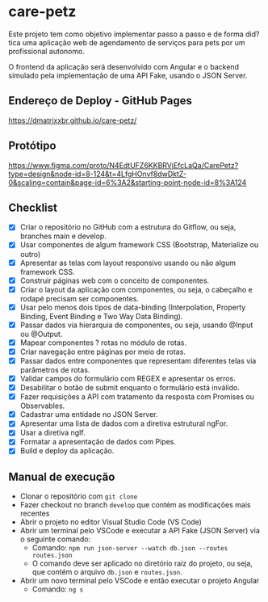 # care-petz
Este projeto tem como objetivo implementar passo a passo e de forma did?tica uma aplicação web 
de agendamento de serviços para pets por um profissional autonomo.

O frontend da aplicação será desenvolvido com Angular e o backend simulado pela implementação de uma API Fake, usando o JSON Server.


## Endereço de Deploy - GitHub Pages
https://dmatrixxbr.github.io/care-petz/


## Protótipo
https://www.figma.com/proto/N4EdtUFZ6KKBRVjEfcLaQa/CarePetz?type=design&node-id=8-124&t=4LfgHOnvf8dwDktZ-0&scaling=contain&page-id=6%3A2&starting-point-node-id=8%3A124

## Checklist

- [x] Criar o repositório no GitHub com a estrutura do Gitflow, ou seja, branches main e develop. 
- [x] Usar componentes de algum framework CSS (Bootstrap, Materialize ou outro)
- [x] Apresentar as telas com layout responsivo usando ou não algum framework CSS.
- [x] Construir páginas web com o conceito de componentes.
- [x] Criar o layout da aplicação com componentes, ou seja, o cabeçalho e rodapé precisam ser componentes.
- [x] Usar pelo menos dois tipos de data-binding (Interpolation, Property Binding, Event Binding e Two Way Data Binding).
- [x] Passar dados via hierarquia de componentes, ou seja, usando @Input ou @Output. 
- [x] Mapear componentes ? rotas no módulo de rotas.
- [x] Criar navegação entre páginas por meio de rotas.
- [x] Passar dados entre componentes que representam diferentes telas via parâmetros de rotas. 
- [x] Validar campos do formulário com REGEX e apresentar os erros.
- [x] Desabilitar o botão de submit enquanto o formulário está inválido.
- [x] Fazer requisições a API com tratamento da resposta com Promises ou Observables.
- [x] Cadastrar uma entidade no JSON Server.
- [x] Apresentar uma lista de dados com a diretiva estrutural ngFor.
- [x] Usar a diretiva ngIf. 
- [x] Formatar a apresentação de dados com Pipes. 
- [x] Build e deploy da aplicação. 

## Manual de execução
- Clonar o repositório com `git clone`
- Fazer checkout no branch `develop` que contém as modificações mais recentes
- Abrir o projeto no editor Visual Studio Code (VS Code)
- Abrir um terminal pelo VSCode e executar a API Fake (JSON Server) via o seguinte comando:
    - Comando: `npm run json-server --watch db.json --routes routes.json`
    - O comando deve ser aplicado no diretório raiz do projeto, ou seja, que contém o arquivo `db.json` e `routes.json`.
- Abrir um novo terminal pelo VSCode e então executar o projeto Angular
    - Comando: `ng s`
